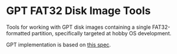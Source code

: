 GPT FAT32 Disk Image Tools
==========================

Tools for working with GPT disk images containing a single FAT32-formatted partition,
specifically targeted at hobby OS development.

GPT implementation is based on [this spec](https://uefi.org/sites/default/files/resources/UEFI_Spec_2_8_final.pdf#G9.1002453).
